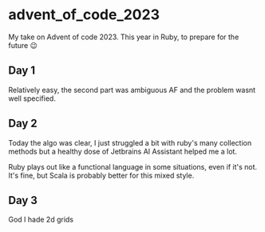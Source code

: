# advent_of_code_2023
My take on Advent of code 2023. This year in Ruby, to prepare for the future 😉

## Day 1

Relatively easy, the second part was ambiguous AF and the problem wasnt well specified.

## Day 2

Today the algo was clear, I just struggled a bit with ruby's many collection methods but a healthy dose of Jetbrains AI Assistant helped me a lot.

Ruby plays out like a functional language in some situations, even if it's not. It's fine, but Scala is probably better for this mixed style.

## Day 3

God I hade 2d grids